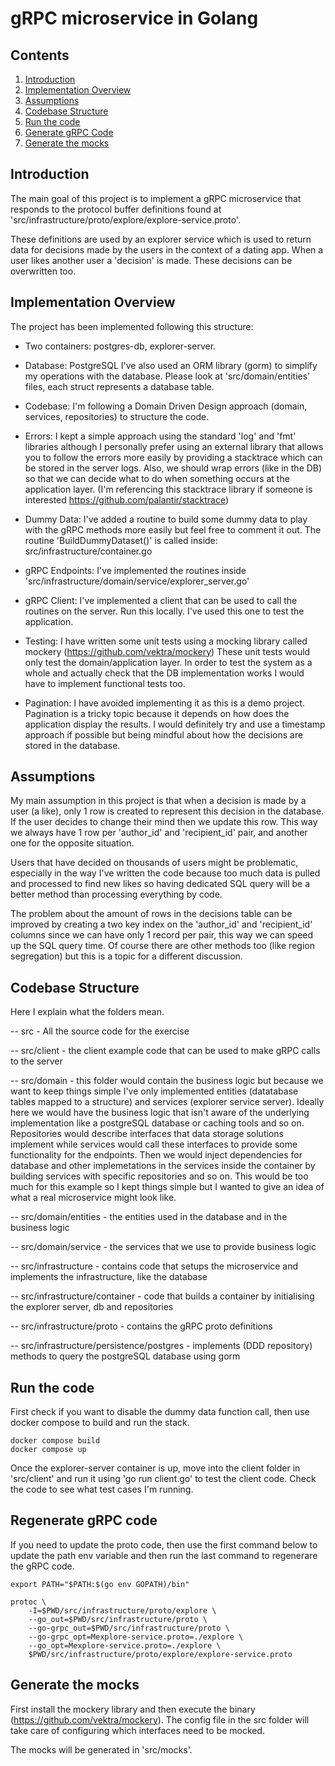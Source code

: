 # gRPC microservice in Golang

## Contents
1. [Introduction](#Introduction)
2. [Implementation Overview](#implementation-overview)
3. [Assumptions](#assumptions)
4. [Codebase Structure](#codebase-structure) 
5. [Run the code](#run-the-code)
6. [Generate gRPC Code](#generate-grpc-code)
7. [Generate the mocks](#generate-the-mocks)


## Introduction
The main goal of this project is to implement a gRPC microservice that responds to the 
protocol buffer definitions found at 'src/infrastructure/proto/explore/explore-service.proto'.

These definitions are used by an explorer service which is used to return data for decisions made by the users
in the context of a dating app. When a user likes another user a 'decision' is made. These decisions can
be overwritten too.

## Implementation Overview
The project has been implemented following this structure:

- Two containers: postgres-db, explorer-server.

- Database: PostgreSQL
  I've also used an ORM library (gorm) to simplify my operations with the database.
  Please look at 'src/domain/entities' files, each struct represents a database table.

- Codebase: I'm following a Domain Driven Design approach (domain, services, repositories)
  to structure the code.

- Errors: I kept a simple approach using the standard 'log' and 'fmt' libraries although I personally
  prefer using an external library that allows you to follow the errors more easily by providing a
  stacktrace which can be stored in the server logs. Also, we should wrap errors (like in the DB)
  so that we can decide what to do when something occurs at the application layer.
  (I'm referencing this stacktrace library if someone is interested https://github.com/palantir/stacktrace)

- Dummy Data: I've added a routine to build some dummy data to play with the gRPC methods more easily
  but feel free to comment it out. The routine 'BuildDummyDataset()' is called inside: src/infrastructure/container.go

- gRPC Endpoints: I've implemented the routines inside 'src/infrastructure/domain/service/explorer_server.go'

- gRPC Client: I've implemented a client that can be used to call the routines on the server. Run this locally.
  I've used this one to test the application.

- Testing: I have written some unit tests using a mocking library called mockery (https://github.com/vektra/mockery)
  These unit tests would only test the domain/application layer. In order to test the system as a whole and actually check that the DB implementation works I would have to implement functional tests too.

- Pagination: I have avoided implementing it as this is a demo project. Pagination is a tricky topic because it depends on how
  does the application display the results. I would definitely try and use a timestamp approach if possible but being mindful about how the decisions are stored in the database.


## Assumptions
My main assumption in this project is that when a decision is made by a user (a like), only 1 row is created to represent this decision in the database. If the user decides to change their mind then we update this row. This way we always have 1 row per 'author_id' and 'recipient_id' pair, and another one for the opposite situation. 

Users that have decided on thousands of users might be problematic, especially in the way I've written the code because too much data is pulled and processed to find new likes so having dedicated SQL query will be a better method than processing everything by code.

The problem about the amount of rows in the decisions table can be improved by creating a two key index on the 'author_id' and 'recipient_id' columns since we can have only 1 record per pair, this way we can speed up the SQL query time. Of course there are other methods too (like region segregation) but this is a topic for a different discussion.


## Codebase Structure
Here I explain what the folders mean.

-- src - All the source code for the exercise

-- src/client - the client example code that can be used to make gRPC calls to the server

-- src/domain - this folder would contain the business logic but because we want to keep things simple I've
   only implemented entities (datatabase tables mapped to a structure) and services (explorer service server). Ideally here
   we would have the business logic that isn't aware of the underlying implementation like a postgreSQL database or
   caching tools and so on. Repositories would describe interfaces that data storage solutions implement while services would 
   call these interfaces to provide some functionality for the endpoints. Then we would inject dependencies for database and other implemetations in the services inside the container by building services with specific repositories and so on. This would be too much for this example so I kept things simple but I wanted to give an idea of what a real microservice might look like.

-- src/domain/entities - the entities used in the database and in the business logic

-- src/domain/service - the services that we use to provide business logic

-- src/infrastructure - contains code that setups the microservice and implements the infrastructure, like the database

-- src/infrastructure/container - code that builds a container by initialising the explorer server, db and repositories

-- src/infrastructure/proto - contains the gRPC proto definitions

-- src/infrastructure/persistence/postgres - implements (DDD repository) methods to query the 
   postgreSQL database using gorm


## Run the code
First check if you want to disable the dummy data function call, then use docker compose to build and run the stack.

    docker compose build
    docker compose up

Once the explorer-server container is up, move into the client folder in 'src/client' and run it using 'go run client.go' to test the client code. Check the code to see what test cases I'm running.


## Regenerate gRPC code
If you need to update the proto code, then use the first command below to update the path env variable and then run the last command to regenerare the gRPC code.

    export PATH="$PATH:$(go env GOPATH)/bin"

    protoc \
        -I=$PWD/src/infrastructure/proto/explore \
        --go_out=$PWD/src/infrastructure/proto \
        --go-grpc_out=$PWD/src/infrastructure/proto \
        --go-grpc_opt=Mexplore-service.proto=./explore \
        --go_opt=Mexplore-service.proto=./explore \
        $PWD/src/infrastructure/proto/explore/explore-service.proto


## Generate the mocks
First install the mockery library and then execute the binary (https://github.com/vektra/mockery).
The config file in the src folder will take care of configuring which interfaces need to be mocked.

The mocks will be generated in 'src/mocks'.

